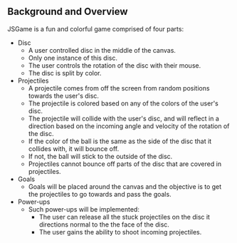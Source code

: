 ## Background and Overview
JSGame is a fun and colorful game comprised of four parts:
+ Disc
  + A user controlled disc in the middle of the canvas.
  + Only one instance of this disc.
  + The user controls the rotation of the disc with their mouse.
  + The disc is split by color.
+ Projectiles
  + A projectile comes from off the screen from random positions towards the user's disc.
  + The projectile is colored based on any of the colors of the user's disc.
  + The projectile will collide with the user's disc, and will reflect in a direction based on the incoming angle and velocity of the rotation of the disc.
  + If the color of the ball is the same as the side of the disc that it collides with, it will bounce off.
  + If not, the ball will stick to the outside of the disc.
  + Projectiles cannot bounce off parts of the disc that are covered in projectiles.
+ Goals
  + Goals will be placed around the canvas and the objective is to get the projectiles to go towards and pass the goals.
+ Power-ups
  + Such power-ups will be implemented:
    + The user can release all the stuck projectiles on the disc it directions normal to the the face of the disc.
    + The user gains the ability to shoot incoming projectiles.
